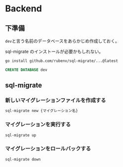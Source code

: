 # Backend

## 下準備

`dev`と言う名前のデータベースをあらかじめ作成しておく。

sql-migrate のインストールが必要かもしれない。

```bash
go install github.com/rubenv/sql-migrate/...@latest
```

```sql
CREATE DATABASE dev
```

## sql-migrate

### 新しいマイグレーションファイルを作成する

```bash
sql-migrate new {マイグレーション名}
```

### マイグレーションを実行する

```bash
sql-migrate up
```

### マイグレーションをロールバックする

```bash
sql-migrate down
```
